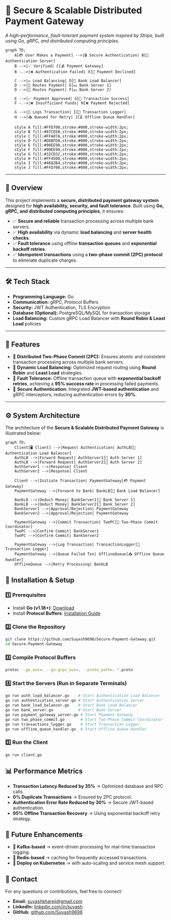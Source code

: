 # 🚀 Secure & Scalable Distributed Payment Gateway
*A high-performance, fault-tolerant payment system inspired by Stripe, built using Go, gRPC, and distributed computing principles.*


```mermaid
graph TD;
    A[💳 User Makes a Payment] -->|🔒 Secure Authentication| B[🔐 Authentication Server]
    B -->|✅ Verified| C[💰 Payment Gateway]
    B -.->|❌ Authentication Failed| X[🚫 Payment Declined]

    C -->|⚖️ Load Balancing| D[🔀 Bank Load Balancer]
    D -->|🏦 Routes Payment| E[💵 Bank Server 1]
    D -->|🏦 Routes Payment| F[💵 Bank Server 2]

    E -->|✅ Payment Approved| G[🎉 Transaction Success]
    F -.->|❌ Insufficient Funds| H[❌ Payment Rejected]

    G -->|📜 Logs Transaction| I[📝 Transaction Logger]
    H -->|📥 Queued for Retry| J[⏳ Offline Queue Handler]

    style A fill:#FFD700,stroke:#000,stroke-width:2px;
    style B fill:#87CEEB,stroke:#000,stroke-width:2px;
    style C fill:#FFA07A,stroke:#000,stroke-width:2px;
    style D fill:#D8BFD8,stroke:#000,stroke-width:2px;
    style E fill:#90EE90,stroke:#000,stroke-width:2px;
    style F fill:#90EE90,stroke:#000,stroke-width:2px;
    style G fill:#32CD32,stroke:#000,stroke-width:2px;
    style H fill:#FF4500,stroke:#000,stroke-width:2px;
    style I fill:#4682B4,stroke:#000,stroke-width:2px;
    style J fill:#FFD700,stroke:#000,stroke-width:2px;
```
---

## 📌 Overview
This project implements a **secure, distributed payment gateway system** designed for **high availability, security, and fault tolerance**. Built using **Go, gRPC, and distributed computing principles**, it ensures:
- ✅ **Secure and reliable** transaction processing across multiple bank servers.
- ✅ **High availability** via dynamic **load balancing** and **server health checks**.
- ✅ **Fault tolerance** using offline **transaction queues** and **exponential backoff retries**.
- ✅ **Idempotent transactions** using a **two-phase commit (2PC) protocol** to eliminate duplicate charges.

---

## 🛠️ Tech Stack
- **Programming Language:** Go  
- **Communication:** gRPC, Protocol Buffers  
- **Security:** JWT Authentication, TLS Encryption  
- **Database (Optional):** PostgreSQL/MySQL for transaction storage  
- **Load Balancing:** Custom gRPC Load Balancer with **Round Robin & Least Load** policies  

---

## 📜 Features
- 🔹 **Distributed Two-Phase Commit (2PC):** Ensures atomic and consistent transaction processing across multiple bank servers.
- 🔹 **Dynamic Load Balancing:** Optimized request routing using **Round Robin** and **Least Load** strategies.
- 🔹 **Fault Tolerance:** Offline transaction queue with **exponential backoff retries**, achieving a **95% success rate** in processing failed payments.
- 🔹 **Secure Authentication:** Integrated **JWT-based authentication** and gRPC interceptors, reducing authentication errors by **30%**.

---

## ⚙️ System Architecture
The architecture of the **Secure & Scalable Distributed Payment Gateway** is illustrated below:

```mermaid
graph TD;
    Client[🖥️ Client] -->|Request Authentication| AuthLB[🔀 Authentication Load Balancer]
    AuthLB -->|Forward Request| AuthServer1[🔐 Auth Server 1]
    AuthLB -->|Forward Request| AuthServer2[🔐 Auth Server 2]
    AuthServer1 -->|Response| Client
    AuthServer2 -->|Response| Client

    Client -->|Initiate Transaction| PaymentGateway[💳 Payment Gateway]
    PaymentGateway -->|Forward to Bank| BankLB[🏦 Bank Load Balancer]

    BankLB -->|Deduct Money| BankServer1[🏦 Bank Server 1]
    BankLB -->|Deduct Money| BankServer2[🏦 Bank Server 2]
    BankServer1 -->|Approval/Rejection| PaymentGateway
    BankServer2 -->|Approval/Rejection| PaymentGateway

    PaymentGateway -->|Commit Transaction| TwoPC[🔄 Two-Phase Commit Coordinator]
    TwoPC -->|Confirm Commit| BankServer1
    TwoPC -->|Confirm Commit| BankServer2

    PaymentGateway -->|Log Transaction| TransactionLogger[📜 Transaction Logger]
    PaymentGateway -->|Queue Failed Txn| OfflineQueue[📥 Offline Queue Handler]
    OfflineQueue -->|Retry Processing| BankLB

```
## 🚀 Installation & Setup

### 1️⃣ Prerequisites
- Install **Go (v1.18+)**: [Download](https://go.dev/dl/)
- Install **Protocol Buffers**: [Installation Guide](https://grpc.io/docs/protoc-installation/)

### 2️⃣ Clone the Repository
```sh
git clone https://github.com/Suyash9698/Secure-Payment-Gateway.git
cd Secure-Payment-Gateway

```

### 3️⃣ Compile Protocol Buffers
```sh
protoc --go_out=. --go-grpc_out=. --proto_path=. *.proto
```

### 4️⃣ Start the Servers (Run in Separate Terminals)
```sh
go run auth_load_balancer.go    # Start Authentication Load Balancer
go run authentication_server.go # Start Authentication Server
go run bank_load_balancer.go    # Start Bank Load Balancer
go run bank_server.go           # Start Bank Server
go run payment_gateway_server.go # Start Payment Gateway
go run two_phase_commit.go       # Start Two-Phase Commit Coordinator
go run transactions_logger.go    # Start Transaction Logger
go run offline_queue_handler.go  # Start Offline Queue Handler
```

### 5️⃣ Run the Client
```
go run client.go
```

## 📊 Performance Metrics
- **Transaction Latency Reduced by 35%** → Optimized database and RPC calls.  
- **0% Duplicate Transactions** → Ensured by 2PC protocol.  
- **Authentication Error Rate Reduced by 30%** → Secure JWT-based authentication.  
- **95% Offline Transaction Recovery** → Using exponential backoff retry strategy.  


## 📌 Future Enhancements
- **🚀 Kafka-based** → event-driven processing for real-time transaction logging.
- **🚀 Redis-based** → caching for frequently accessed transactions.
- **🚀 Deploy on Kubernetes** → with auto-scaling and service mesh support.

## 📩 Contact
For any questions or contributions, feel free to connect:

- **Email:** [suyashkhareji@gmail.com](mailto:suyashkhareji@gmail.com)  
- **LinkedIn:** [linkedin.com/in/suyash](https://linkedin.com/in/suyash)  
- **GitHub:** [github.com/Suyash9698](https://github.com/Suyash9698)  



